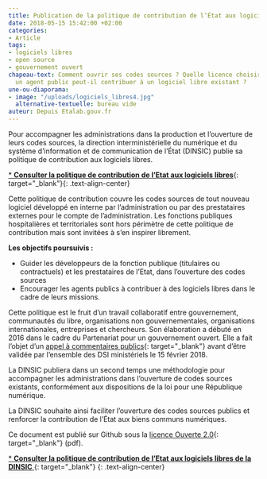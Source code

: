 ```yaml
---
title: Publication de la politique de contribution de l’État aux logiciels libres
date: 2018-05-15 15:42:00 +02:00
categories:
- Article
tags:
- logiciels libres
- open source
- gouvernement ouvert
chapeau-text: Comment ouvrir ses codes sources ? Quelle licence choisir ? Comment
  un agent public peut-il contribuer à un logiciel libre existant ?
une-ou-diaporama:
- image: "/uploads/logiciels_libres4.jpg"
  alternative-textuelle: bureau vide
auteur: Depuis Etalab.gouv.fr
---
```


Pour accompagner les administrations dans la production et l’ouverture de leurs codes sources, la direction interministérielle du numérique et du système d’information et de communication de l’État (DINSIC) publie sa politique de contribution aux logiciels libres.

[* **Consulter la politique de contribution de l’Etat aux logiciels libres**](https://disic.github.io/politique-de-contribution-open-source/){: target="_blank"}{: .text-align-center}

Cette politique de contribution couvre les codes sources de tout nouveau logiciel développé en interne par l’administration ou par des prestataires externes pour le compte de l’administration. Les fonctions publiques hospitalières et territoriales sont hors périmètre de cette politique de contribution mais sont invitées à s’en inspirer librement.

**Les objectifs poursuivis :**

* Guider les développeurs de la fonction publique (titulaires ou contractuels) et les prestataires de l’Etat, dans l’ouverture des codes sources
* Encourager les agents publics à contribuer à des logiciels libres dans le cadre de leurs missions.

Cette politique est le fruit d’un travail collaboratif entre gouvernement, communautés du libre, organisations non gouvernementales, organisations internationales, entreprises et chercheurs. Son élaboration a débuté en 2016 dans le cadre du Partenariat pour un gouvernement ouvert. Elle a fait l’objet d’un [appel à commentaires publics](https://www.etalab.gouv.fr/ouverture-des-codes-sources-appel-a-commentaires-sur-la-politique-de-contribution-aux-logiciels-libres-de-letat){: target="_blank"} avant d’être validée par l’ensemble des DSI ministériels le 15 février 2018.

La DINSIC publiera dans un second temps une méthodologie pour accompagner les administrations dans l’ouverture de codes sources existants, conformément aux dispositions de la loi pour une République numérique.

La DINSIC souhaite ainsi faciliter l’ouverture des codes sources publics et renforcer la contribution de l’État aux biens communs numériques.

Ce document est publié sur Github sous la [licence Ouverte 2.0](https://github.com/DISIC/politique-de-contribution-open-source/raw/master/LICENSE.pdf){: target="_blank"} (pdf).

[* **Consulter la politique de contribution de l’Etat aux logiciels libres de la DINSIC** ](https://disic.github.io/politique-de-contribution-open-source/){: target="_blank"} {: .text-align-center}
